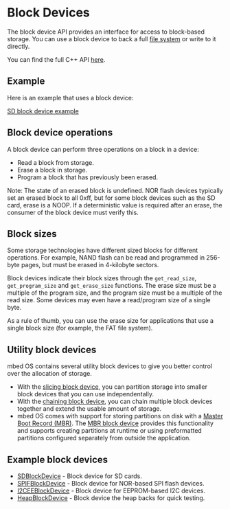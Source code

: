 # Block Devices

The block device API provides an interface for access to block-based storage. You can use a block device to back a full [file system](filesystem.md) or write to it directly.

You can find the full C++ API [here](https://github.com/ARMmbed/mbed-os/blob/master/features/filesystem/bd/BlockDevice.h).

## Example

Here is an example that uses a block device:

[SD block device example](https://github.com/ARMmbed/sd-driver/blob/master/README.md)

## Block device operations

A block device can perform three operations on a block in a device:

- Read a block from storage.
- Erase a block in storage.
- Program a block that has previously been erased.

Note: The state of an erased block is undefined. NOR flash devices typically set an erased block to all 0xff, but for some block devices such as the SD card, erase is a NOOP. If a deterministic value is required after an erase, the consumer of the block device must verify this.

## Block sizes

Some storage technologies have different sized blocks for different operations. For example, NAND flash can be read and programmed in 256-byte pages, but must be erased in 4-kilobyte sectors.

Block devices indicate their block sizes through the `get_read_size`, `get_program_size` and `get_erase_size` functions. The erase size must be a multiple of the program size, and the program size must be a multiple of the read size. Some devices may even have a read/program size of a single byte.

As a rule of thumb, you can use the erase size for applications that use a single block size (for example, the FAT file system).

## Utility block devices

mbed OS contains several utility block devices to give you better control over the allocation of storage.

- With the [slicing block device](https://github.com/ARMmbed/mbed-os/blob/master/features/filesystem/bd/SlicingBlockDevice.h), you can partition storage into smaller block devices that you can use independentally.
- With the [chaining block device](https://github.com/ARMmbed/mbed-os/blob/master/features/filesystem/bd/ChainingBlockDevice.h), you can chain multiple block devices together and extend the usable amount of storage.
- mbed OS comes with support for storing partitions on disk with a [Master Boot Record (MBR)](https://en.wikipedia.org/wiki/Master_boot_record). The [MBR block device](https://github.com/ARMmbed/mbed-os/blob/master/features/filesystem/bd/MBRBlockDevice.h) provides this functionality and supports creating partitions at runtime or using preformatted partitions configured separately from outside the application.

## Example block devices

- [SDBlockDevice](https://github.com/armmbed/sd-driver) - Block device for SD cards.
- [SPIFBlockDevice](https://github.com/armmbed/spiflash-driver) - Block device for NOR-based SPI flash devices.
- [I2CEEBlockDevice](https://github.com/armmbed/i2ceeprom-driver) - Block device for EEPROM-based I2C devices.
- [HeapBlockDevice](https://github.com/ARMmbed/mbed-os/blob/master/features/filesystem/bd/HeapBlockDevice.h) - Block device the heap backs for quick testing.
